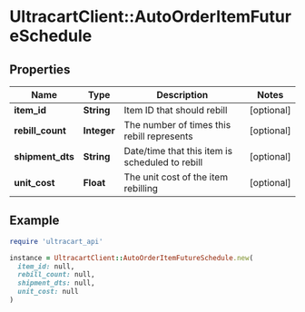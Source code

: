 # UltracartClient::AutoOrderItemFutureSchedule

## Properties

| Name | Type | Description | Notes |
| ---- | ---- | ----------- | ----- |
| **item_id** | **String** | Item ID that should rebill | [optional] |
| **rebill_count** | **Integer** | The number of times this rebill represents | [optional] |
| **shipment_dts** | **String** | Date/time that this item is scheduled to rebill | [optional] |
| **unit_cost** | **Float** | The unit cost of the item rebilling | [optional] |

## Example

```ruby
require 'ultracart_api'

instance = UltracartClient::AutoOrderItemFutureSchedule.new(
  item_id: null,
  rebill_count: null,
  shipment_dts: null,
  unit_cost: null
)
```

